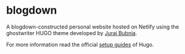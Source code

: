# blogdown
A blogdown-constructed personal website hosted on Netlify using the ghostwriter HUGO theme developed by [Juraj Bubnia](https://github.com/jbub).

For more information read the official [setup guides](//gohugo.io/overview/installing/) of Hugo.




